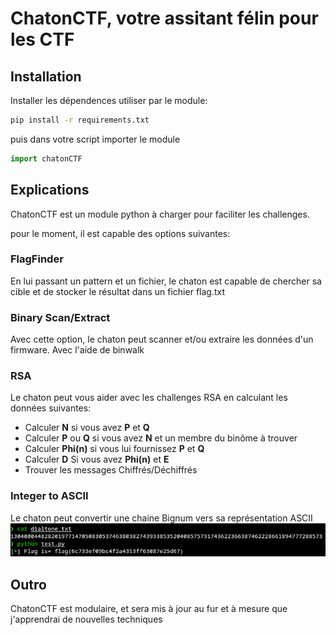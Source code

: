 # ChatonCTF, votre assitant félin pour les CTF

## Installation

Installer les dépendences utiliser par le module:

```bash
pip install -r requirements.txt
```

puis dans votre script importer le module

```python
import chatonCTF
```

## Explications

ChatonCTF est un module python à charger pour faciliter les challenges.

pour le moment, il est capable des options suivantes:

### FlagFinder

En lui passant un pattern et un fichier, le chaton est capable de chercher sa cible et de stocker le résultat dans un fichier flag.txt

### Binary Scan/Extract

Avec cette option, le chaton peut scanner et/ou extraire les données d'un firmware.
Avec l'aide de binwalk

### RSA

Le chaton peut vous aider avec les challenges RSA en calculant les données suivantes:

- Calculer **N** si vous avez **P** et **Q**
- Calculer **P** ou **Q** si vous avez **N** et un membre du binôme à trouver
- Calculer **Phi(n)** si vous lui fournissez **P** et **Q**
- Calculer **D** Si vous avez **Phi(n)** et **E**
- Trouver les messages Chiffrés/Déchiffrés

### Integer to ASCII

Le chaton peut convertir une chaine Bignum vers sa représentation ASCII
![INTtoASCII](./IMG/INTtoASCII.png)

## Outro

ChatonCTF est modulaire, et sera mis à jour au fur et à mesure que j'apprendrai de nouvelles techniques
